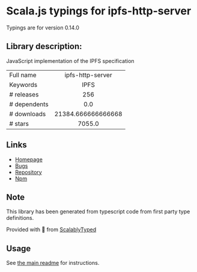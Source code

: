 
# Scala.js typings for ipfs-http-server

Typings are for version 0.14.0

## Library description:
JavaScript implementation of the IPFS specification

|                    |                 |
| ------------------ | :-------------: |
| Full name          | ipfs-http-server |
| Keywords           | IPFS |
| # releases         | 256 |
| # dependents       | 0.0 |
| # downloads        | 21384.666666666668 |
| # stars            | 7055.0 |

## Links
- [Homepage](https://github.com/ipfs/js-ipfs/tree/master/packages/ipfs-http-server#readme)
- [Bugs](https://github.com/ipfs/js-ipfs/issues)
- [Repository](https://github.com/ipfs/js-ipfs)
- [Npm](https://www.npmjs.com/package/ipfs-http-server)
    


## Note
This library has been generated from typescript code from first party type definitions.

Provided with :purple_heart: from [ScalablyTyped](https://github.com/oyvindberg/ScalablyTyped)

## Usage
See [the main readme](../../readme.md) for instructions.


